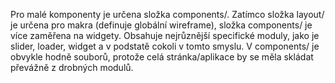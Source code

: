 Pro malé komponenty je určena složka components/. Zatímco složka layout/ je určena pro makra (definuje globální wireframe), složka components/ je více zaměřena na widgety. Obsahuje nejrůznější specifické moduly, jako je slider, loader, widget a v podstatě cokoli v tomto smyslu. V components/ je obvykle hodně souborů, protože celá stránka/aplikace by se měla skládat převážně z drobných modulů.